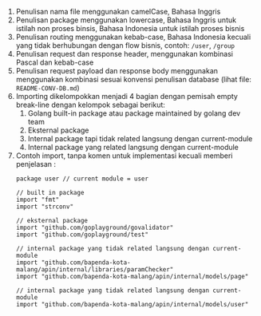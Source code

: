 1. Penulisan nama file menggunakan camelCase, Bahasa Inggris
2. Penulisan package menggunakan lowercase, Bahasa Inggris untuk istilah non proses binsis, Bahasa Indonesia untuk istilah proses bisnis
3. Penulisan routing menggunakan kebab-case, Bahasa Indonesia kecuali yang tidak berhubungan dengan flow bisnis, contoh: `/user`, `/group`
4. Penulisan request dan response header, menggunakan kombinasi Pascal dan kebab-case
5. Penulisan request payload dan response body menggunakan menggunakan kombinasi sesuai konvensi penulisan database (lihat file: `README-CONV-DB.md`)
6. Importing dikelompokkan menjadi 4 bagian dengan pemisah empty break-line dengan kelompok sebagai berikut:
	1. Golang built-in package atau package maintained by golang dev team
	2. Eksternal package
	3. Internal package tapi tidak related langsung dengan current-module
	4. Internal package yang related langsung dengan current-module
7. Contoh import, tanpa komen untuk implementasi kecuali memberi penjelasan :
	```
	package user // current module = user

	// built in package
	import "fmt"
	import "strconv"

	// eksternal package
	import "github.com/goplayground/govalidator"
	import "github.com/goplayground/test"

	// internal package yang tidak related langsung dengan current-module
	import "github.com/bapenda-kota-malang/apin/internal/libraries/paramChecker"
	import "github.com/bapenda-kota-malang/apin/internal/models/page"

	// internal package yang tidak related langsung dengan current-module
	import "github.com/bapenda-kota-malang/apin/internal/models/user"
	```
